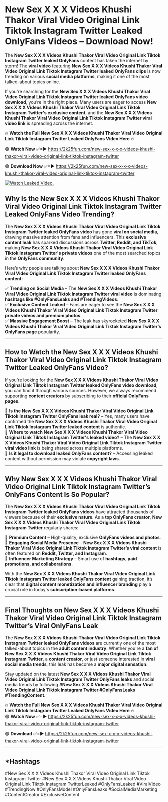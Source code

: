 # New Sex X X X Videos Khushi Thakor Viral Video Original Link Tiktok Instagram Twitter Leaked OnlyFans Videos – Download Now!

The **New Sex X X X Videos Khushi Thakor Viral Video Original Link Tiktok Instagram Twitter leaked OnlyFans** content has taken the internet by storm! The **viral video** featuring **New Sex X X X Videos Khushi Thakor Viral Video Original Link Tiktok Instagram Twitter leaked OnlyFans clips** is now trending on various **social media platforms**, making it one of the most talked-about topics online.  

If you're searching for the **New Sex X X X Videos Khushi Thakor Viral Video Original Link Tiktok Instagram Twitter leaked OnlyFans video download**, you’re in the right place. Many users are eager to access **New Sex X X X Videos Khushi Thakor Viral Video Original Link Tiktok Instagram Twitter's exclusive content**, and the **New Sex X X X Videos Khushi Thakor Viral Video Original Link Tiktok Instagram Twitter viral video link** is spreading across the internet.  

🔥 **Watch the Full New Sex X X X Videos Khushi Thakor Viral Video Original Link Tiktok Instagram Twitter Leaked OnlyFans Video Here** 🔥  

🟢 **Watch Now** ✅=► https://2k25fun.com/new-sex-x-x-x-videos-khushi-thakor-viral-video-original-link-tiktok-instagram-twitter

🟢 **Download Now** ✅=► https://2k25fun.com/new-sex-x-x-x-videos-khushi-thakor-viral-video-original-link-tiktok-instagram-twitter

[![Watch Leaked Video.](https://miro.medium.com/v2/resize:fit:828/format:webp/1*cilzJN44JGOrTw9NJCrNHA.gif "Watch Leaked Video")](https://2k25fun.com/new-sex-x-x-x-videos-khushi-thakor-viral-video-original-link-tiktok-instagram-twitter)

## **Why Is the New Sex X X X Videos Khushi Thakor Viral Video Original Link Tiktok Instagram Twitter Leaked OnlyFans Video Trending?**  

The **New Sex X X X Videos Khushi Thakor Viral Video Original Link Tiktok Instagram Twitter leaked OnlyFans video** has gone **viral on social media**, drawing massive attention from fans and influencers. This **exclusive content leak** has sparked discussions across **Twitter, Reddit, and TikTok**, making **New Sex X X X Videos Khushi Thakor Viral Video Original Link Tiktok Instagram Twitter's private videos** one of the most searched topics in the **OnlyFans community**.  

Here’s why people are talking about **New Sex X X X Videos Khushi Thakor Viral Video Original Link Tiktok Instagram Twitter leaked OnlyFans content**:  

✅ **Trending on Social Media** – The **New Sex X X X Videos Khushi Thakor Viral Video Original Link Tiktok Instagram Twitter viral video** is dominating **hashtags like #OnlyFansLeaks and #TrendingVideos**.  
✅ **Exclusive Content Leaked** – Fans are eager to see the **New Sex X X X Videos Khushi Thakor Viral Video Original Link Tiktok Instagram Twitter private videos and premium photos**.  
✅ **Massive Engagement Boost** – The leak has skyrocketed **New Sex X X X Videos Khushi Thakor Viral Video Original Link Tiktok Instagram Twitter’s OnlyFans page** popularity.  

---

## **How to Watch the New Sex X X X Videos Khushi Thakor Viral Video Original Link Tiktok Instagram Twitter Leaked OnlyFans Video?**  

If you're looking for the **New Sex X X X Videos Khushi Thakor Viral Video Original Link Tiktok Instagram Twitter leaked OnlyFans video download**, you can find it through various sources. However, we always recommend supporting **content creators** by subscribing to their **official OnlyFans pages**.  

🔹 **Is the New Sex X X X Videos Khushi Thakor Viral Video Original Link Tiktok Instagram Twitter OnlyFans leak real?** – Yes, many users have confirmed the **New Sex X X X Videos Khushi Thakor Viral Video Original Link Tiktok Instagram Twitter leaked content** is authentic.  
🔹 **Where to watch New Sex X X X Videos Khushi Thakor Viral Video Original Link Tiktok Instagram Twitter's leaked video?** – The **New Sex X X X Videos Khushi Thakor Viral Video Original Link Tiktok Instagram Twitter viral video link** is being shared across multiple platforms.  
🔹 **Is it legal to download leaked OnlyFans content?** – Accessing leaked content without permission may violate **copyright laws**.  

---

## **Why New Sex X X X Videos Khushi Thakor Viral Video Original Link Tiktok Instagram Twitter’s OnlyFans Content Is So Popular?**  

The **New Sex X X X Videos Khushi Thakor Viral Video Original Link Tiktok Instagram Twitter leaked OnlyFans videos** have attracted thousands of viewers because of their **exclusive nature**. As a **top OnlyFans creator**, **New Sex X X X Videos Khushi Thakor Viral Video Original Link Tiktok Instagram Twitter** regularly shares:  

📌 **Premium Content** – High-quality, exclusive **OnlyFans videos and photos**.  
📌 **Engaging Social Media Presence** – **New Sex X X X Videos Khushi Thakor Viral Video Original Link Tiktok Instagram Twitter’s viral content** is often featured on **Reddit, Twitter, and Instagram**.  
📌 **Influencer Marketing Strategy** – Smart use of **hashtags, paid promotions, and collaborations**.  

With the **New Sex X X X Videos Khushi Thakor Viral Video Original Link Tiktok Instagram Twitter leaked OnlyFans content** gaining traction, it’s clear that **digital content monetization and influencer branding** play a crucial role in today's **subscription-based platforms**.  

---

## **Final Thoughts on New Sex X X X Videos Khushi Thakor Viral Video Original Link Tiktok Instagram Twitter’s Viral OnlyFans Leak**  

The **New Sex X X X Videos Khushi Thakor Viral Video Original Link Tiktok Instagram Twitter leaked OnlyFans videos** are currently one of the most talked-about topics in the **adult content industry**. Whether you're a **fan of New Sex X X X Videos Khushi Thakor Viral Video Original Link Tiktok Instagram Twitter**, a **content creator**, or just someone interested in **viral social media trends**, this leak has become a **major digital sensation**.  

Stay updated on the latest **New Sex X X X Videos Khushi Thakor Viral Video Original Link Tiktok Instagram Twitter OnlyFans leaks** and social media trends by following **#New Sex X X X Videos Khushi Thakor Viral Video Original Link Tiktok Instagram Twitter #OnlyFansLeaks #TrendingContent**.  

🔥 **Watch the Full New Sex X X X Videos Khushi Thakor Viral Video Original Link Tiktok Instagram Twitter Leaked OnlyFans Video Here** 🔥  
🟢 **Watch Now** ✅=► https://2k25fun.com/new-sex-x-x-x-videos-khushi-thakor-viral-video-original-link-tiktok-instagram-twitter

🟢 **Download** ✅=► https://2k25fun.com/new-sex-x-x-x-videos-khushi-thakor-viral-video-original-link-tiktok-instagram-twitter

---

## *Hashtags
#New Sex X X X Videos Khushi Thakor Viral Video Original Link Tiktok Instagram Twitter #New Sex X X X Videos Khushi Thakor Viral Video Original Link Tiktok Instagram TwitterLeaked #OnlyFansLeaked #ViralVideo #TrendingNow #OnlyFansModel #OnlyFansLeaks #SocialMediaMarketing #ContentCreator #ExclusiveContent  